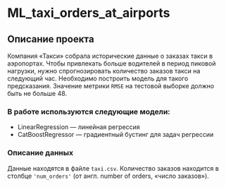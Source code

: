 # ML_taxi_orders_at_airports

## Описание проекта

Компания «Такси» собрала исторические данные о заказах такси в аэропортах. Чтобы привлекать больше водителей в период пиковой нагрузки, нужно спрогнозировать количество заказов такси на следующий час. Необходимо построить модель для такого предсказания.
Значение метрики `RMSE` на тестовой выборке должно быть не больше 48.

### В работе используются следующие модели:

- LinearRegression — линейная регрессия
- CatBoostRegressor — градиентный бустинг для задач регрессии

### Описание данных

Данные находятся в файле `taxi.csv`. Количество заказов находится в столбце `'num_orders'` (от англ. number of orders, «число заказов»).
